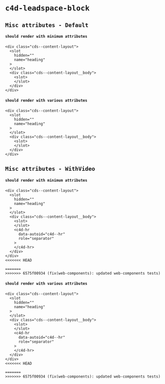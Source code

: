 # `c4d-leadspace-block`

## `Misc attributes - Default`

####   `should render with minimum attributes`

```
<div class="cds--content-layout">
  <slot
    hidden=""
    name="heading"
  >
  </slot>
  <div class="cds--content-layout__body">
    <slot>
    </slot>
  </div>
</div>

```

####   `should render with various attributes`

```
<div class="cds--content-layout">
  <slot
    hidden=""
    name="heading"
  >
  </slot>
  <div class="cds--content-layout__body">
    <slot>
    </slot>
  </div>
</div>

```

## `Misc attributes - WithVideo`

####   `should render with minimum attributes`

```
<div class="cds--content-layout">
  <slot
    hidden=""
    name="heading"
  >
  </slot>
  <div class="cds--content-layout__body">
    <slot>
    </slot>
    <c4d-hr
      data-autoid="c4d--hr"
      role="separator"
    >
    </c4d-hr>
  </div>
</div>
<<<<<<< HEAD

=======
>>>>>>> 6575f00934 (fix(web-components): updated web-components tests)
```

####   `should render with various attributes`

```
<div class="cds--content-layout">
  <slot
    hidden=""
    name="heading"
  >
  </slot>
  <div class="cds--content-layout__body">
    <slot>
    </slot>
    <c4d-hr
      data-autoid="c4d--hr"
      role="separator"
    >
    </c4d-hr>
  </div>
</div>
<<<<<<< HEAD

=======
>>>>>>> 6575f00934 (fix(web-components): updated web-components tests)
```

